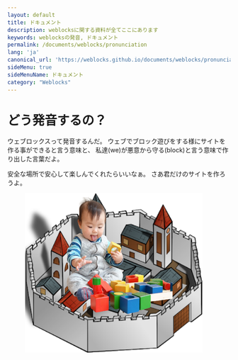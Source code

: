 ```yaml
---
layout: default
title: ドキュメント
description: weblocksに関する資料が全てここにあります
keywords: weblocksの発音, ドキュメント
permalink: /documents/weblocks/pronunciation
lang: 'ja'
canonical_url: 'https://weblocks.github.io/documents/weblocks/pronunciation'
sideMenu: true
sideMenuName: ドキュメント
category: "Weblocks"
---
```

<div class="container-fluid">
  <div class="row">
    <div class="col">
      <h1>どう発音するの？</h1>
    </div>
  </div>
  <div class="row">
    <div class="col-12 col-md-6">
      <p>
        ウェブロックスって発音するんだ。
        ウェブでブロック遊びをする様にサイトを作る事ができると言う意味と、
        私達(we)が悪意から守る(block)と言う意味で作り出した言葉だよ。
      </p>
      <p>
        安全な場所で安心して楽しんでくれたらいいなぁ。
        さあ君だけのサイトを作ろうよ。
      </p>
    </div>
    <div class="col-12 col-md-6">
      <figure class="figure">
        <img src="/assets/images/baby_in_wall_city.png" class="figure-img img-fluid rounded m-0" alt="baby in wall city">
      </figure>
    </div>
  </div>
</div>
